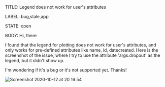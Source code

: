 TITLE:
Legend does not work for user's attributes 

LABEL:
bug,stale,app

STATE:
open

BODY:
Hi, there

  I found that the legend for plotting does not work for user's attributes, and only works for pre-defined attributes like name, id, datecreated. Here is the screenshot of the issue, where I try to use the attribute 'args.dropout' as the legend, but it didn't show up.

  I'm wondering if it's a bug or it's not supported yet. Thanks! 

![Screenshot 2020-10-12 at 20 16 54](https://user-images.githubusercontent.com/2403596/95782781-5db3f780-0cc8-11eb-90bc-e642eff66e53.png)



